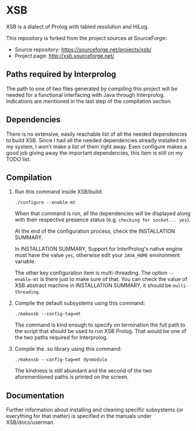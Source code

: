 # XSB
XSB is a dialect of Prolog with tabled resolution and HiLog.

This repository is forked from the project sources at SourceForge:
* Source repository: https://sourceforge.net/projects/xsb/
* Project page: http://xsb.sourceforge.net/

## Paths required by Interprolog
The path to one of two files generated by compiling this project will be needed for a functional interfacing with Java through Interprolog.
Indications are mentioned in the last step of the compilation section.

## Dependencies
There is no extensive, easily reachable list of all the needed dependencies to build XSB. 
Since I had all the needed dependencies already installed on my system, I won't make a list of them right away. 
Even configure makes a good job giving away the important dependencies, this item is still on my TODO list.

## Compilation
1. Run this command inside XSB/build:
   ```shell script
   ./configure --enable-mt
   ```
   When that command is run, all the dependencies will be displayed along with their respective presence status (e.g. `checking for socket... yes`). 

   At the end of the configuration process, check the INSTALLATION SUMMARY.

   In INSTALLATION SUMMARY, Support for InterProlog's native engine must have the value `yes`, otherwise edit your `JAVA_HOME` environment variable.

   The other key configuration item is multi-threading. The option `--enable-mt` is there just to make sure of that. 
   You can check the value of XSB abstract machine in INSTALLATION SUMMARY, it should be `multi-threading`.

2. Compile the default subsystems using this command:
   ```shell script
   ./makexsb --config-tag=mt
   ```

   The command is kind enough to specify on termination the full path to the script that should be used to run XSB Prolog. 
   That would be one of the two paths required for Interprolog.

3. Compile the .so library using this command:
   ```shell script
   ./makexsb --config-tag=mt dynmodule
   ```
   
   The kindness is still abundant and the second of the two aforementioned paths is printed on the screen.

## Documentation
Further information about installing and cleaning specific subsystems (or everything for that matter) is specified in the manuals under XSB/docs/userman.
